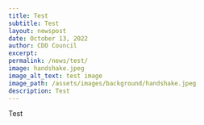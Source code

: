 ```yaml
---
title: Test
subtitle: Test
layout: newspost
date: October 13, 2022
author: CDO Council
excerpt: 
permalink: /news/test/
image: handshake.jpeg
image_alt_text: test image
image_path: /assets/images/background/handshake.jpeg
description: Test 
---
```

Test